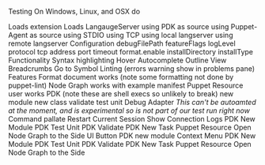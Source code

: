 Testing
  On Windows, Linux, and OSX do

  Loads extension
  Loads LangaugeServer
    using PDK as source
    using Puppet-Agent as source
    using STDIO
    using TCP
      using local langserver
      using remote langserver
  Configuration
    debugFilePath
    featureFlags
    logLevel
    protocol
    tcp
      address
      port
    timeout
    format.enable
    installDirectory
    installType
  Functionality
    Syntax highlighting
    Hover
    Autocomplete
    Outline View
    Breadcrumbs
    Go to Symbol
    Linting (errors warning show in problems pane)
  Features
    Format document works (note some formatting not done by puppet-lint)
    Node Graph works with example manifest
    Puppet Resource user works
    PDK (note these are shell execs so unlikely to break)
      new module
      new class
      validate
      test unit
  Debug Adapter
    *This can't be autoamted at the moment, and is experimental so is not part of our test run right now*
  Command pallate
    Restart Current Session
    Show Connection Logs
    PDK New Module
    PDK Test Unit
    PDK Validate
    PDK New Task
    Puppet Resource
    Open Node Graph to the Side
  UI Button
    PDK new module
  Context Menu
    PDK New Module
    PDK Test Unit
    PDK Validate
    PDK New Task
    Puppet Resource
    Open Node Graph to the Side

